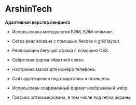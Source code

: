 # ArshinTech

**Адаптивная вёрстка лендинга**


* Использована методология БЭМ, БЭМ-нейминг.

* Сетка реализована с помощью flexbox и grid layout.

* Реализована бегущая строка с помощью CSS. 

* Свёрстана форма обратной связи.

* Настроена маска для номера телефона.

* Сайт адаптирован под смартфоны и планшеты.

* Использован современный формат изображений webp.

* Графика оптимизирована, в том числе под retina экраны.
